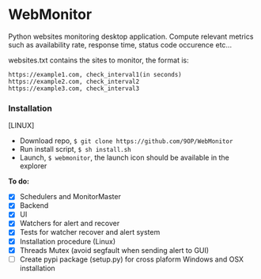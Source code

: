 # WebMonitor

Python websites monitoring desktop application.
Compute relevant metrics such as availability rate, response time, status code occurence etc...

websites.txt contains the sites to monitor, the format is:
```
https://example1.com, check_interval1(in seconds)
https://example2.com, check_interval2
https://example3.com, check_interval3
```

### Installation

[LINUX]
- Download repo, ``` $ git clone https://github.com/9OP/WebMonitor ```
- Run install script, ``` $ sh install.sh ```
- Launch, ``` $ webmonitor ```, the launch icon should be available in the explorer


**To do:**
- [X] Schedulers and MonitorMaster
- [X] Backend
- [X] UI
- [X] Watchers for alert and recover
- [X] Tests for watcher recover and alert system
- [X] Installation procedure (Linux)
- [X] Threads Mutex (avoid segfault when sending alert to GUI)
- [ ] Create pypi package (setup.py) for cross plaform Windows and OSX installation
